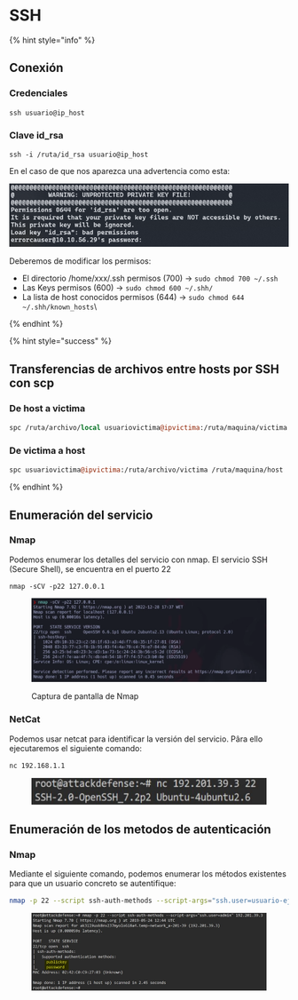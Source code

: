 # SSH

{% hint style="info" %}
## Conexión

### Credenciales

```
ssh usuario@ip_host
```

### Clave id\_rsa

```
ssh -i /ruta/id_rsa usuario@ip_host
```

En el caso de que nos aparezca una advertencia como esta:

<img src="../../.gitbook/assets/image (22).png" alt="" data-size="original">

Deberemos de modificar los permisos:

* El directorio /home/xxx/.ssh permisos (700) -> `sudo chmod 700 ~/.ssh`&#x20;
* Las Keys permisos (600) -> `sudo chmod 600 ~/.shh/`&#x20;
* La lista de host conocidos permisos (644) -> `sudo chmod 644 ~/.shh/known_hosts`\

{% endhint %}



{% hint style="success" %}
## Transferencias de archivos entre hosts por SSH con scp



### De host a victima

```perl
spc /ruta/archivo/local usuariovictima@ipvictima:/ruta/maquina/victima
```

### De victima a host

```perl
spc usuariovictima@ipvictima:/ruta/archivo/victima /ruta/maquina/host
```
{% endhint %}

## Enumeración del servicio

### Nmap

Podemos enumerar los detalles del servicio con nmap. El servicio SSH (Secure Shell), se encuentra en el puerto 22

```
nmap -sCV -p22 127.0.0.1
```

<figure><img src="../../.gitbook/assets/image (53).png" alt=""><figcaption><p>Captura de pantalla de Nmap</p></figcaption></figure>

### NetCat

Podemos usar netcat para identificar la versión del servicio. Pâra ello ejecutaremos el siguiente comando:

```bash
nc 192.168.1.1
```

<figure><img src="../../.gitbook/assets/image (2) (1).png" alt=""><figcaption></figcaption></figure>

## Enumeración de los metodos de autenticación

### Nmap

Mediante el siguiente comando, podemos enumerar los métodos existentes para que un usuario concreto se autentifique:

```bash
nmap -p 22 --script ssh-auth-methods --script-args="ssh.user=usuario-ejemplo" 192.168.1.1
```

<figure><img src="../../.gitbook/assets/image (3) (1).png" alt=""><figcaption></figcaption></figure>
